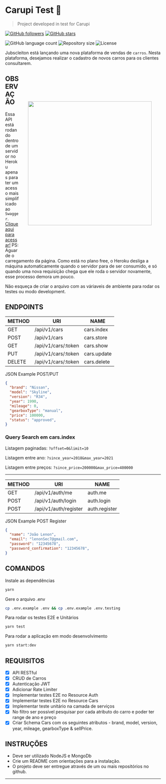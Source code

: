 # Carupi Test 🧠

> Project developed in test for Carupi

[![GitHub followers](https://img.shields.io/github/followers/jlenon7.svg?style=social&label=Follow&maxAge=2592000)](https://github.com/jlenon7?tab=followers)
[![GitHub stars](https://img.shields.io/github/stars/jlenon7/carupi-test.svg?style=social&label=Star&maxAge=2592000)](https://github.com/jlenon7/carupi-test/stargazers/)

<p>
  <img alt="GitHub language count" src="https://img.shields.io/github/languages/count/jlenon7/carupi-test?style=for-the-badge&logo=appveyor">

  <img alt="Repository size" src="https://img.shields.io/github/repo-size/jlenon7/carupi-test?style=for-the-badge&logo=appveyor">

  <img alt="License" src="https://img.shields.io/badge/license-MIT-brightgreen?style=for-the-badge&logo=appveyor">
</p>

Jubscleiton está lançando uma nova plataforma de vendas de `carros`. Nesta plataforma, desejamos realizar o cadastro de novos carros para os clientes consultarem.

<img src="https://www.projetodraft.com/wp-content/uploads/2020/10/logo_carupi.png" width="400px" align="right" hspace="30px" vspace="100px">

## OBSERVAÇÃO

Essa API está rodando dentro de um servidor no Heroku apenas para ter um acesso mais simplificado ao `Swagger`. [Clique aqui para acessar!](https://carupi-test.herokuapp.com/api/swagger) PS: Aguarde o carregamento da página. Como está no plano free, o Heroku desliga a máquina automaticamente quando o servidor para de ser consumido, e só quando uma nova requisição chega que ele roda o servidor novamente, esse processo demora um pouco.

Não esqueça de criar o arquivo com as váriaveis de ambiente para rodar os testes ou modo development.

## ENDPOINTS

| METHOD    | URI                     | NAME            |
| --------- | ----------------------- | ----------------|
| GET       | /api/v1/cars            | cars.index      |
| POST      | /api/v1/cars            | cars.store      |
| GET       | /api/v1/cars/:token     | cars.show       |
| PUT       | /api/v1/cars/:token     | cars.update     |
| DELETE    | /api/v1/cars/:token     | cars.delete     |

JSON Example POST/PUT

```json
{
  "brand": "Nissan",
  "model": "Skyline",
  "version": "R34",
  "year": 1990,
  "mileage": 0,
  "gearboxType": "manual",
  "price": 100000,
  "status": "approved",
}
```

### Query Search em cars.index

Listagem paginadas: `?offset=0&limit=10`

Listagem entre ano: `?since_year=2018&max_year=2021`

Listagem entre preços: `?since_price=200000&max_price=400000`

---

| METHOD    | URI                  | NAME            |
| --------- | -------------------- | ----------------|
| GET       | /api/v1/auth/me      | auth.me         |
| POST      | /api/v1/auth/login   | auth.login      |
| POST      | /api/v1/auth/register| auth.register   |

JSON Example POST Register

```json
{
  "name": "João Lenon",
  "email": "lenonSec7@gmail.com",
  "password": "12345678",
  "password_confirmation": "12345678",
}
```

## COMANDOS

Instale as dependências

```bash
yarn
```

Gere o arquivo .env

```bash
cp .env.example .env && cp .env.example .env.testing
```

Para rodar os testes E2E e Unitários

```bash
yarn test
```

Para rodar a aplicação em modo desenvolvimento

```bash
yarn start:dev
```

## REQUISITOS

- [x] API RESTful
- [x] CRUD de Carros
- [x] Autenticação JWT
- [x] Adicionar Rate Limiter
- [x] Implementar testes E2E no Resource Auth
- [x] Implementar testes E2E no Resource Cars
- [x] Implementar teste unitário na camada de serviços
- [x] No filtro ser possível pesquisar por cada atributo do carro e poder ter range de ano e preço
- [x] Criar Schema Cars com os seguintes atributos - brand, model, version, year, mileage, gearboxType & sellPrice.

## INSTRUÇÕES

- Deve ser utilizado NodeJS e MongoDb
- Crie um README com orientações para a instalação.
- O projeto deve ser entregue através de um ou mais repositórios no github.

---

